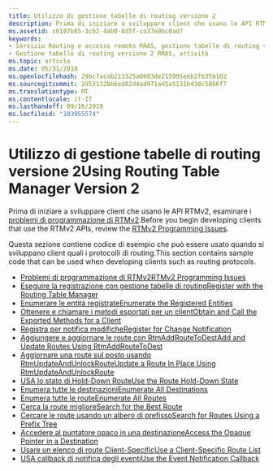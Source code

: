 ```yaml
---
title: Utilizzo di gestione tabelle di routing versione 2
description: Prima di iniziare a sviluppare client che usano le API RTMv2, esaminare i problemi di programmazione di RTMv2.
ms.assetid: c0187b65-3cb2-4ab0-8d5f-ca37e8bc0ad7
keywords:
- Servizio Routing e accesso remoto RRAS, gestione tabelle di routing versione 2, attività
- Gestione tabelle di routing versione 2 RRAS, attività
ms.topic: article
ms.date: 05/31/2018
ms.openlocfilehash: 29bc7acab213325a0683de215995eeb2f635b102
ms.sourcegitcommit: 2d531328b6ed82d4ad971a45a5131b430c5866f7
ms.translationtype: MT
ms.contentlocale: it-IT
ms.lasthandoff: 09/16/2019
ms.locfileid: "103955574"
---
```

# <a name="using-routing-table-manager-version-2"></a><span data-ttu-id="6b342-105">Utilizzo di gestione tabelle di routing versione 2</span><span class="sxs-lookup"><span data-stu-id="6b342-105">Using Routing Table Manager Version 2</span></span>

<span data-ttu-id="6b342-106">Prima di iniziare a sviluppare client che usano le API RTMv2, esaminare i [problemi di programmazione di RTMv2](rtmv2-programming-issues.md).</span><span class="sxs-lookup"><span data-stu-id="6b342-106">Before you begin developing clients that use the RTMv2 APIs, review the [RTMv2 Programming Issues](rtmv2-programming-issues.md).</span></span>

<span data-ttu-id="6b342-107">Questa sezione contiene codice di esempio che può essere usato quando si sviluppano client quali i protocolli di routing.</span><span class="sxs-lookup"><span data-stu-id="6b342-107">This section contains sample code that can be used when developing clients such as routing protocols.</span></span>

-   [<span data-ttu-id="6b342-108">Problemi di programmazione di RTMv2</span><span class="sxs-lookup"><span data-stu-id="6b342-108">RTMv2 Programming Issues</span></span>](rtmv2-programming-issues.md)
-   [<span data-ttu-id="6b342-109">Eseguire la registrazione con gestione tabelle di routing</span><span class="sxs-lookup"><span data-stu-id="6b342-109">Register with the Routing Table Manager</span></span>](register-with-the-routing-table-manager.md)
-   [<span data-ttu-id="6b342-110">Enumerare le entità registrate</span><span class="sxs-lookup"><span data-stu-id="6b342-110">Enumerate the Registered Entities</span></span>](enumerate-the-registered-entities.md)
-   [<span data-ttu-id="6b342-111">Ottenere e chiamare i metodi esportati per un client</span><span class="sxs-lookup"><span data-stu-id="6b342-111">Obtain and Call the Exported Methods for a Client</span></span>](obtain-and-call-the-exported-methods-for-a-client.md)
-   [<span data-ttu-id="6b342-112">Registra per notifica modifiche</span><span class="sxs-lookup"><span data-stu-id="6b342-112">Register for Change Notification</span></span>](register-for-change-notification.md)
-   [<span data-ttu-id="6b342-113">Aggiungere e aggiornare le route con RtmAddRouteToDest</span><span class="sxs-lookup"><span data-stu-id="6b342-113">Add and Update Routes Using RtmAddRouteToDest</span></span>](add-and-update-routes-using-rtmaddroutetodest.md)
-   [<span data-ttu-id="6b342-114">Aggiornare una route sul posto usando RtmUpdateAndUnlockRoute</span><span class="sxs-lookup"><span data-stu-id="6b342-114">Update a Route In Place Using RtmUpdateAndUnlockRoute</span></span>](update-a-route-in-place-using-rtmupdateandunlockroute.md)
-   [<span data-ttu-id="6b342-115">USA lo stato di Hold-Down Route</span><span class="sxs-lookup"><span data-stu-id="6b342-115">Use the Route Hold-Down State</span></span>](use-the-route-hold-down-state.md)
-   [<span data-ttu-id="6b342-116">Enumera tutte le destinazioni</span><span class="sxs-lookup"><span data-stu-id="6b342-116">Enumerate All Destinations</span></span>](enumerate-all-destinations.md)
-   [<span data-ttu-id="6b342-117">Enumera tutte le route</span><span class="sxs-lookup"><span data-stu-id="6b342-117">Enumerate All Routes</span></span>](enumerate-all-routes.md)
-   [<span data-ttu-id="6b342-118">Cerca la route migliore</span><span class="sxs-lookup"><span data-stu-id="6b342-118">Search for the Best Route</span></span>](search-for-the-best-route.md)
-   [<span data-ttu-id="6b342-119">Cercare le route usando un albero di prefisso</span><span class="sxs-lookup"><span data-stu-id="6b342-119">Search for Routes Using a Prefix Tree</span></span>](search-for-routes-using-rtmgetmostspecificdestination-and-rtmgetlessspecificdestination.md)
-   [<span data-ttu-id="6b342-120">Accedere al puntatore opaco in una destinazione</span><span class="sxs-lookup"><span data-stu-id="6b342-120">Access the Opaque Pointer in a Destination</span></span>](access-the-opaque-pointer-in-a-destination.md)
-   [<span data-ttu-id="6b342-121">Usare un elenco di route Client-Specific</span><span class="sxs-lookup"><span data-stu-id="6b342-121">Use a Client-Specific Route List</span></span>](use-a-client-specific-route-list.md)
-   [<span data-ttu-id="6b342-122">USA callback di notifica degli eventi</span><span class="sxs-lookup"><span data-stu-id="6b342-122">Use the Event Notification Callback</span></span>](use-the-event-notification-callback.md)

 

 




